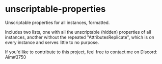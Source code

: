 # unscriptable-properties
Unscriptable properties for all instances, formatted.

Includes two lists, one with all the unscriptable (hidden) properties of all instances, another without the repeated "AttributesReplicate", which is on every instance and serves little to no purpose.

If you'd like to contribute to this project, feel free to contact me on Discord: Aim#3750
